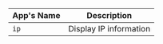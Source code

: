 | App's Name        | Description |
| ---               | ---        |
| ```ip```          | Display IP information|

